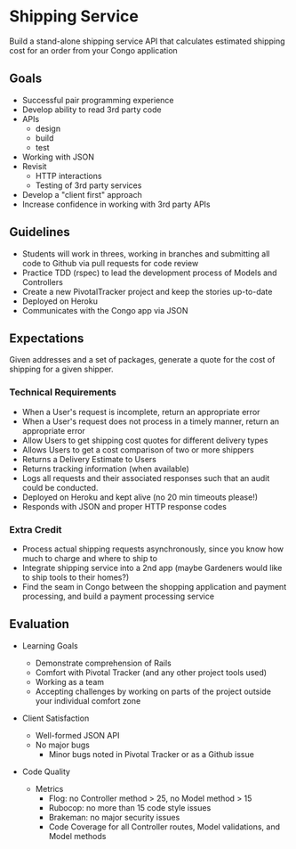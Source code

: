 Shipping Service
=================

Build a stand-alone shipping service API that calculates estimated shipping cost for an order from your Congo application
## Goals
- Successful pair programming experience
- Develop ability to read 3rd party code
- APIs
    + design
    + build
    + test
- Working with JSON
- Revisit
    + HTTP interactions
    + Testing of 3rd party services
- Develop a "client first" approach
- Increase confidence in working with 3rd party APIs



## Guidelines

+ Students will work in threes, working in branches and submitting all code to Github via pull requests for code review
+ Practice TDD (rspec) to lead the development process of Models and Controllers
+ Create a new PivotalTracker project and keep the stories up-to-date
+ Deployed on Heroku
+ Communicates with the Congo app via JSON


## Expectations
Given addresses and a set of packages, generate a quote for the cost of shipping for a given shipper. 

### Technical Requirements

+ When a User's request is incomplete, return an appropriate error
+ When a User's request does not process in a timely manner, return an appropriate error
+ Allow Users to get shipping cost quotes for different delivery types
+ Allows Users to get a cost comparison of two or more shippers
+ Returns a Delivery Estimate to Users
+ Returns tracking information (when available)
+ Logs all requests and their associated responses such that an audit could be conducted.
+ Deployed on Heroku and kept alive (no 20 min timeouts please!)
+ Responds with JSON and proper HTTP response codes


### Extra Credit

+ Process actual shipping requests asynchronously, since you know how much to charge and where to ship to
+ Integrate shipping service into a 2nd app (maybe Gardeners would like to ship tools to their homes?)
+ Find the seam in Congo between the shopping application and payment processing, and build a payment processing service


## Evaluation
+ Learning Goals
    * Demonstrate comprehension of Rails
    * Comfort with Pivotal Tracker (and any other project tools used)
    * Working as a team
    * Accepting challenges by working on parts of the project outside your individual comfort zone

+ Client Satisfaction
    * Well-formed JSON API
    * No major bugs
        - Minor bugs noted in Pivotal Tracker or as a Github issue 

+ Code Quality
    * Metrics
        - Flog: no Controller method > 25, no Model method > 15
        - Rubocop: no more than 15 code style issues
        - Brakeman: no major security issues
        - Code Coverage for all Controller routes, Model validations, and Model methods



